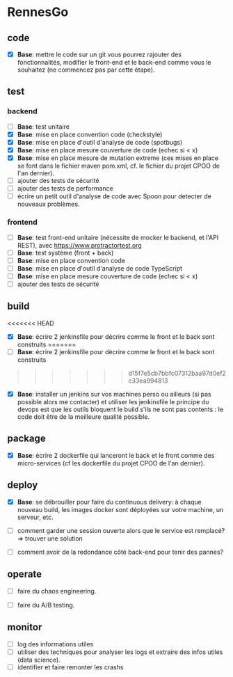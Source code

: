 # RennesGo

## code

- [X] ****Base****: mettre le code sur un git
vous pourrez rajouter des fonctionnalités, modifier le front-end et le back-end comme vous le souhaitez (ne commencez pas par cette étape).

## test

### backend

- [ ] ****Base****: test unitaire
- [X] ****Base****: mise en place convention code (checkstyle)
- [X] ****Base****: mise en place d'outil d'analyse de code (spotbugs)
- [X] ****Base****: mise en place mesure couverture de code (echec si < x)
- [X] ****Base****: mise en place mesure de mutation extreme
(ces mises en place se font dans le fichier maven pom.xml, cf. le fichier du projet CPOO de l'an dernier).
- [ ] ajouter des tests de sécurité
- [ ] ajouter des tests de performance
- [ ] écrire un petit outil d'analyse de code avec Spoon pour detecter de nouveaux problèmes.

### frontend

- [ ] **Base**: test front-end unitaire (nécessite de mocker le backend, et l'API REST), avec https://www.protractortest.org
- [ ] **Base**: test système (front + back)
- [ ] **Base**: mise en place convention code
- [ ] **Base**: mise en place d'outil d'analyse de code TypeScript
- [ ] **Base**: mise en place mesure couverture de code (echec si < x)
- [ ] ajouter des tests de sécurité

## build

<<<<<<< HEAD
- [X] **Base**: écrire 2 jenkinsfile pour décrire comme le front et le back sont construits
=======
- [ ] **Base**: écrire 2 jenkinsfile pour décrire comme le front et le back sont construits
>>>>>>> d15f7e5cb7bbfc07312baa97d0ef2c33ea994813
- [X] **Base**: installer un jenkins sur vos machines perso ou ailleurs (si pas possible alors me contacter) et utiliser les jenkinsfile le principe du devops est que les outils bloquent le build s'ils ne sont pas contents : le code doit être de la meilleure qualité possible.

## package

- [X] **Base**: écrire 2 dockerfile qui lanceront le back et le front comme des micro-services (cf les dockerfile du projet CPOO de l'an dernier).

## deploy

- [X] **Base**: se débrouiller pour faire du continuous delivery: à chaque nouveau build, les images docker sont déployées sur votre machine, un serveur, etc.
- [ ] comment garder une session ouverte alors que le service est remplacé? => trouver une solution
- [ ] comment avoir de la redondance côté back-end pour tenir des pannes?


## operate

- [ ] faire du chaos engineering.
- [ ] faire du A/B testing.


## monitor

- [ ] log des informations utiles
- [ ] utiliser des techniques pour analyser les logs et extraire des infos utiles (data science).
- [ ] identifier et faire remonter les crashs
